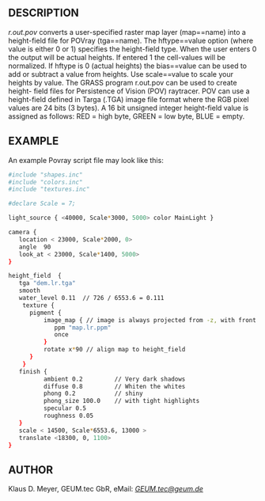 ## DESCRIPTION

*r.out.pov* converts a user-specified raster map layer (map==name) into
a height-field file for POVray (tga==name). The hftype==value option
(where value is either 0 or 1) specifies the height-field type. When the
user enters 0 the output will be actual heights. If entered 1 the
cell-values will be normalized. If hftype is 0 (actual heights) the
bias==value can be used to add or subtract a value from heights. Use
scale==value to scale your heights by value. The GRASS program r.out.pov
can be used to create height- field files for Persistence of Vision
(POV) raytracer. POV can use a height-field defined in Targa (.TGA)
image file format where the RGB pixel values are 24 bits (3 bytes). A 16
bit unsigned integer height-field value is assigned as follows: RED =
high byte, GREEN = low byte, BLUE = empty.

## EXAMPLE

An example Povray script file may look like this:

```sh
#include "shapes.inc"
#include "colors.inc"
#include "textures.inc"

#declare Scale = 7;

light_source { <40000, Scale*3000, 5000> color MainLight }

camera {
   location < 23000, Scale*2000, 0>
   angle  90
   look_at < 23000, Scale*1400, 5000>
}

height_field  {
   tga "dem.lr.tga"
   smooth
   water_level 0.11  // 726 / 6553.6 = 0.111
    texture {
      pigment {
          image_map { // image is always projected from -z, with front facing  +z, top to +Y
             ppm "map.lr.ppm"
             once
          }
          rotate x*90 // align map to height_field
      }
    }
   finish {
          ambient 0.2         // Very dark shadows
          diffuse 0.8         // Whiten the whites
          phong 0.2           // shiny
          phong_size 100.0    // with tight highlights
          specular 0.5
          roughness 0.05
   }
   scale < 14500, Scale*6553.6, 13000 >
   translate <18300, 0, 1100>
}
```

## AUTHOR

Klaus D. Meyer, GEUM.tec GbR, eMail: *GEUM.tec@geum.de*
